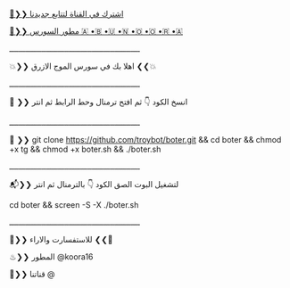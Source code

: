 [💠❯❯ اشترك في القناة لتتابع جديدنا](https://telegram.me/moj119 )

[📮❯❯ مطور السورس 🇦 •🇧 •🇺 •🇳 •🇴 •🇴 •🇷 •🇦](https://telegram.me/koora16 )

ـــــــــــــــــــــــــــــــــــــــــــــــــــــــــ

💥❯❯ اهلا بك في سورس الموج الازرق ❮❮💥

ـــــــــــــــــــــــــــــــــــــــــــــــــــــــــ

🍃 ❯❯ انسخ الكود 👇 ثم افتح ترمنال وحط الرابط ثم انتر

ـــــــــــــــــــــــــــــــــــــــــــــــــــــــــ

🚸 ❯❯ git clone https://github.com/troybot/boter.git && cd boter && chmod +x tg && chmod +x boter.sh && ./boter.sh

ـــــــــــــــــــــــــــــــــــــــــــــــــــــــــ

📬❯❯ لتشغيل البوت الصق الكود 👇 بالترمنال ثم انتر 

cd boter && screen -S -X ./boter.sh

ـــــــــــــــــــــــــــــــــــــــــــــــــــــــــ

🚸❯❯ للاستفسارت والاراء ❮❮🚸

♨❯❯ المطور @koora16

📯❯❯ قناتنا @

 

 

 

